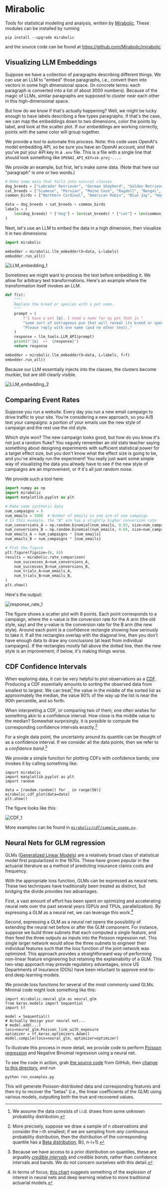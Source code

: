 # Mirabolic
Tools for statistical modeling and analysis, written by [Mirabolic](https://www.mirabolic.net/).  These modules can be installed by running
```
pip install --upgrade mirabolic
```
and the source code can be found at https://github.com/Mirabolic/mirabolic

## Visualizing LLM Embeddings
Suppose we have a collection of paragraphs describing different things. We can use an LLM to "embed" those paragraphs, i.e., convert them into vectors in some high dimensional space. (In concrete terms: each paragraph is converted into a list of about 3000 numbers). Because of the magic of LLMs, similar paragraphs are supposed to cluster near each other in this high-dimensional space.

But how do we know if that's actually happening? Well, we might be lucky enough to have labels describing a few types paragraphs. If that's the case, we can map the embeddings down to two dimensions, color the points by label, and look at the scatter plot. If our embeddings are working correctly, points with the same color will group together. 

We provide a tool to automate this process. Note: this code uses OpenAI's model embedding API, so be sure you have an OpenAI account, and that you've put your API key in a `.env` file. This is a file with a single line that should look something like `OPENAI_API_KEY=sk-proj-....`

We provide an example, but first, let's make some data. (Note that here our "paragraph" is one or two words.)
```python
# Make some data that falls into natural classes
dog_breeds = ["Labrador Retriever", "German Shepherd", "Golden Retriever", "Bulldog", "Poodle", "Beagle", "Rottweiler", "Yorkshire Terrier", "Boxer", "Dachshund"]
cat_breeds = ["Siamese", "Persian", "Maine Coon", "Ragdoll", "Bengal", "Sphynx", "British Shorthair", "Abyssinian", "Scottish Fold", "Russian Blue"]
common_birds = ["Northern Cardinal", "American Robin", "Blue Jay", "House Sparrow", "Mourning Dove", "European Starling", "Black-capped Chickadee", "American Goldfinch", "Red-winged Blackbird", "Downy Woodpecker"]

data = dog_breeds + cat_breeds + common_birds
labels = (
    len(dog_breeds) * ["dog"] + len(cat_breeds) * ["cat"] + len(common_birds) * ["birds"]
)
```
Next, let's use an LLM to embed the data in a high dimension, then visualize it in two dimensions:
```python
import mirabolic

embedder = mirabolic.llm_embedder(X=data, L=labels)
embedder.run_all()
```

![LLM_embedding_1](https://github.com/user-attachments/assets/f98cf64f-8274-46d5-9897-4a85c671c604)

Sometimes we might want to process the text before embedding it. We allow for arbitrary text transformations. Here's an example where the transformation itself invokes an LLM.
```python
def f(s):
    """
    Replace the breed or species with a pet name.
    """
    prompt = (
        f"I have a pet {s}. I need a name for my pet that is "
        "some sort of outrageous pun that will reveal its breed or species. "
        "Please reply with one name (and no other text)."
    )
    response = llm_tools.LLM_API(prompt)
    print(f"{s}  =>  {response}")
    return response

embedder = mirabolic.llm_embedder(X=data, L=labels, f=f)
embedder.run_all()
```
Because our LLM essentially injects into the classes, the clusters become murkier, but are still clearly visible.

![LLM_embedding_2](https://github.com/user-attachments/assets/38c04782-5a58-4ed7-bf3c-8a1ec8d43476)


## Comparing Event Rates
Suppose you run a website.  Every day you run a new email campaign to drive traffic to your site.  You're considering a new approach, so you A/B test your campaigns: a portion of your emails use the new style of campaign and the rest use the old style.

Which style won?  The new campaign looks good, but how do you know it's not just a random fluke? You vaguely remember an old stats teacher saying something about designing experiments with sufficient statistical power for a target effect size, but you don't know what the effect size is going to be, and you've already run the experiment!  You really just want some simple way of visualizing the data you already have to see if the new style of campaigns are an improvement, or if it's all just random noise.

We provide such a tool here:
```python
import numpy as np
import mirabolic
import matplotlib.pyplot as plt

# Make some synthetic data
num_campaigns = 8
num_emails = 3000  # Number of emails in one arm of one campaign
# In this example, the "B" arm has a slightly higher conversion rate
num_conversions_A = np.random.binomial(num_emails, 0.03, size=num_campaigns)
num_conversions_B = np.random.binomial(num_emails, 0.04, size=num_campaigns)
num_emails_A = num_campaigns * [num_emails]
num_emails_B = num_campaigns * [num_emails]

# Plot the figure
plt.figure(figsize=(6, 6))
results = mirabolic.rate_comparison(
    num_successes_A=num_conversions_A,
    num_successes_B=num_conversions_B,
    num_trials_A=num_emails_A,
    num_trials_B=num_emails_B,
)
plt.show()
```
Here's the output:

![response_rate_1](https://github.com/user-attachments/assets/b43cdaca-7351-4e0a-b29f-73ced4d5a44c)

The figure shows a scatter plot with 8 points.  Each point corresponds to a campaign, where the x-value is the conversion rate for the A arm (the old style, say) and the y-value is the conversion rate for the B arm (the new style).  Around each point is a confidence rectangle showing how seriously to take it.  If all the rectangles overlap with the diagonal line, then you don't have enough data to draw any conclusions (at least from individual campaigns).  If the rectangles mostly fall above the dotted line, then the new style is an improvement; if below, it's making things worse.


## CDF Confidence Intervals

When exploring data, it can be very helpful to plot observations as a [CDF](https://en.wikipedia.org/wiki/Cumulative_distribution_function).  Producing a CDF essentially amounts to sorting the observed data from smallest to largest.  We can treat[^iid] the value in the middle of the sorted list as approximately the median, the value 90% of the way up the list is near the 90th percentile, and so forth.

[^iid]: We assume the data consists of i.i.d. draws from some unknown probability distribution.

When interpreting a CDF, or comparing two of them, one often wishes for something akin to a confidence interval.  How close is the middle value to the median?  Somewhat surprisingly, it is possible to compute the corresponding confidence intervals exactly.[^Beta]

[^Beta]: More precisely, suppose we draw a sample of n observations and consider the i-th smallest; if we are sampling from *any* continuous probability distribution, then the distribution of the corresponding quantile has a [Beta distribution](https://en.wikipedia.org/wiki/Beta_distribution), B(i, n-i+1).

For a single data point, the uncertainty around its quantile can be thought of as a confidence interval.  If we consider all the data points, then we refer to a *confidence band*.[^Credible]

[^Credible]: Because we have access to a prior distribution on quantiles, these are arguably *[credible intervals](https://en.wikipedia.org/wiki/Credible_interval)* and *credible bands*, rather than confidence intervals and bands.  We do not concern ourselves with this detail.

We provide a simple function for plotting CDFs with confidence bands; one invokes it by calling something like:
```
import mirabolic
import matplotlib.pyplot as plt
import random

data = [random.random() for _ in range(50)]
mirabolic.cdf_plot(data=data)
plt.show()
```
The figure looks like this:

![CDF_1](https://github.com/user-attachments/assets/dbfb9640-78c4-4593-baf2-1ee1de591285)

More examples can be found in [`mirabolic/cdf/sample_usage.py`](https://github.com/Mirabolic/mirabolic/blob/main/mirabolic/cdf/sample_usage.py).

## Neural Nets for GLM regression

GLMs ([Generalized Linear Models](https://en.wikipedia.org/wiki/Generalized_linear_model)) are a relatively broad class of statistical model first popularlized in the 1970s.  These have grown popular in the actuarial literature as a method of predicting insurance claims costs and frequency.

With the appropriate loss function, GLMs can be expressed as neural nets.  These two techniques have traditionally been treated as distinct, but bridging the divide provides two advantages.

First, a vast amount of effort has been spent on optimizing and accelerating neural nets over the past several years (GPUs and TPUs, parallelization).  By expressing a GLM as a neural net, we can leverage this work.[^NN]

[^NN]: In terms of focus, [this chart](https://trends.google.com/trends/explore?geo=US&q=deep%20learning,actuarial%20science) suggests something of the explosion of interest in neural nets and deep learning relative to more traditional actuarial models.

Second, expressing a GLM as a neural net opens the possibility of extending the neural net before or after the GLM component.  For instance, suppose we build three subnets that each computed a single feature, and then feed the three outputs as inputs into the Poisson regression net.  This single larger network would allow the three subnets to engineer their individual features such that the loss function of the joint network was optimized.  This approach provides a straightforward way of performing non-linear feature engineering but retaining the explainability of a GLM.  This two-step approach may provide regulatory advantages, since US Departments of Insurance (DOIs) have been reluctant to approve end-to-end deep learning models.

We provide loss functions for several of the most commonly used GLMs.  Minimal code might look something like this:
```
import mirabolic.neural_glm as neural_glm
from keras.models import Sequential
import tf

model = Sequential()
# Actually design your neural net...
# model.add(...)
loss=neural_glm.Poisson_link_with_exposure
optimizer = tf.keras.optimizers.Adam()
model.compile(loss=neural_glm, optimizer=optimizer)
```

To illustrate this process in more detail, we provide code to perform [Poisson regression](https://en.wikipedia.org/wiki/Poisson_regression) and Negative Binomial regression using a neural net.  

To see the code in action, grab [the source code](https://github.com/Mirabolic/mirabolic) from GitHub, then [change to this directory](https://github.com/Mirabolic/mirabolic/tree/main/mirabolic/neural_glm), and run
```
python run_examples.py
```
This will generate Poisson-distributed data and corresponding features and then try to recover the "betas" (i.e., the linear coefficients of the GLM) using various models, outputting both the true and recovered values.

